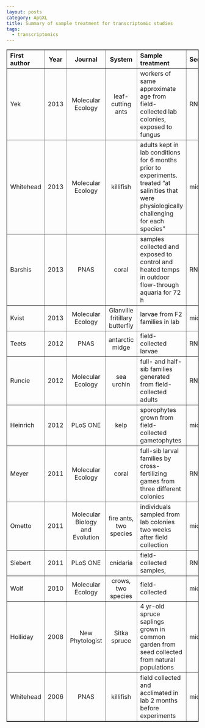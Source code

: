 ```yaml
---
layout: posts
category: ApGXL
title: Summary of sample treatment for transcriptomic studies
tags:
  - transcriptomics
---
```


<table border="1">
<thead>
<tr class="header">
<th style="text-align: left;">First author</th>
<th style="text-align: center;">Year</th>
<th style="text-align: center;">Journal</th>
<th style="text-align: center;">System</th>
<th style="text-align: left;">Sample treatment</th>
<th style="text-align: left;">Sequencing</th>
</tr>
</thead>
<tbody>
<tr class="odd">
<td style="text-align: left;">Yek</td>
<td style="text-align: center;">2013</td>
<td style="text-align: center;">Molecular Ecology</td>
<td style="text-align: center;">leaf-cutting ants</td>
<td style="text-align: left;">workers of same approximate age from field-collected lab colonies, exposed to fungus</td>
<td style="text-align: left;">RNAseq</td>
</tr>
<tr class="even">
<td style="text-align: left;">Whitehead</td>
<td style="text-align: center;">2013</td>
<td style="text-align: center;">Molecular Ecology</td>
<td style="text-align: center;">killifish</td>
<td style="text-align: left;">adults kept in lab conditions for 6 months prior to experiments. treated “at salinities that were physiologically challenging for each species”</td>
<td style="text-align: left;">microarray</td>
</tr>
<tr class="odd">
<td style="text-align: left;">Barshis</td>
<td style="text-align: center;">2013</td>
<td style="text-align: center;">PNAS</td>
<td style="text-align: center;">coral</td>
<td style="text-align: left;">samples collected and exposed to control and heated temps in outdoor flow-through aquaria for 72 h</td>
<td style="text-align: left;">RNAseq</td>
</tr>
<tr class="even">
<td style="text-align: left;">Kvist</td>
<td style="text-align: center;">2013</td>
<td style="text-align: center;">Molecular Ecology</td>
<td style="text-align: center;">Glanville fritillary butterfly</td>
<td style="text-align: left;">larvae from F2 families in lab</td>
<td style="text-align: left;">microarray</td>
</tr>
<tr class="odd">
<td style="text-align: left;">Teets</td>
<td style="text-align: center;">2012</td>
<td style="text-align: center;">PNAS</td>
<td style="text-align: center;">antarctic midge</td>
<td style="text-align: left;">field-collected larvae</td>
<td style="text-align: left;">RNAseq</td>
</tr>
<tr class="even">
<td style="text-align: left;">Runcie</td>
<td style="text-align: center;">2012</td>
<td style="text-align: center;">Molecular Ecology</td>
<td style="text-align: center;">sea urchin</td>
<td style="text-align: left;">full- and half-sib families generated from field-collected adults</td>
<td style="text-align: left;">RNAseq</td>
</tr>
<tr class="odd">
<td style="text-align: left;">Heinrich</td>
<td style="text-align: center;">2012</td>
<td style="text-align: center;">PLoS ONE</td>
<td style="text-align: center;">kelp</td>
<td style="text-align: left;">sporophytes grown from field-collected gametophytes</td>
<td style="text-align: left;">microarray</td>
</tr>
<tr class="even">
<td style="text-align: left;">Meyer</td>
<td style="text-align: center;">2011</td>
<td style="text-align: center;">Molecular Ecology</td>
<td style="text-align: center;">coral</td>
<td style="text-align: left;">full-sib larval families by cross-fertilizing games from three different colonies</td>
<td style="text-align: left;">RNAseq</td>
</tr>
<tr class="odd">
<td style="text-align: left;">Ometto</td>
<td style="text-align: center;">2011</td>
<td style="text-align: center;">Molecular Biology and Evolution</td>
<td style="text-align: center;">fire ants, two species</td>
<td style="text-align: left;">individuals sampled from lab colonies two weeks after field collection</td>
<td style="text-align: left;">microarray</td>
</tr>
<tr class="even">
<td style="text-align: left;">Siebert</td>
<td style="text-align: center;">2011</td>
<td style="text-align: center;">PLoS ONE</td>
<td style="text-align: center;">cnidaria</td>
<td style="text-align: left;">field-collected samples, </td>
<td style="text-align: left;">RNAseq</td>
</tr>
<tr class="odd">
<td style="text-align: left;">Wolf</td>
<td style="text-align: center;">2010</td>
<td style="text-align: center;">Molecular Ecology</td>
<td style="text-align: center;">crows, two species</td>
<td style="text-align: left;">field-collected</td>
<td style="text-align: left;">microarray</td>
</tr>
<tr class="even">
<td style="text-align: left;">Holliday</td>
<td style="text-align: center;">2008</td>
<td style="text-align: center;">New Phytologist</td>
<td style="text-align: center;">Sitka spruce</td>
<td style="text-align: left;">4 yr-old spruce saplings grown in common garden from seed collected from natural populations</td>
<td style="text-align: left;">microarray</td>
</tr>
<tr class="odd">
<td style="text-align: left;">Whitehead</td>
<td style="text-align: center;">2006</td>
<td style="text-align: center;">PNAS</td>
<td style="text-align: center;">killifish</td>
<td style="text-align: left;">field collected and acclimated in lab 2 months before experiments</td>
<td style="text-align: left;">microarray</td>
</tr>
</tbody>
</table>
